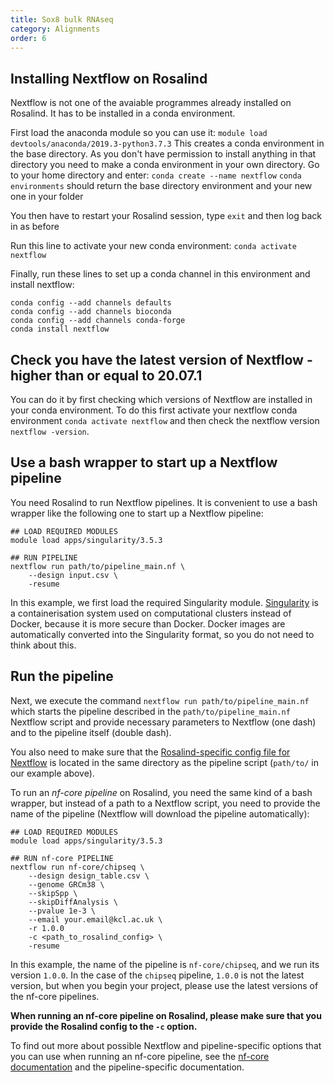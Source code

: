 ```yaml
---
title: Sox8 bulk RNAseq
category: Alignments
order: 6
---
```


## Installing Nextflow on Rosalind

Nextflow is not one of the avaiable programmes already installed on Rosalind. It has to be installed in a conda environment.

First load the anaconda module so you can use it:
`module load devtools/anaconda/2019.3-python3.7.3`
This creates a conda environment in the base directory. As you don't have permission to install anything in that directory you need to make a conda environment in your own directory. Go to your home directory and enter:
`conda create --name nextflow`
`conda environments` should return the base directory environment and your new one in your folder

You then have to restart your Rosalind session, type `exit` and then log back in as before

Run this line to activate your new conda environment:
`conda activate nextflow`

Finally, run these lines to set up a conda channel in this environment and install nextflow:

```
conda config --add channels defaults
conda config --add channels bioconda
conda config --add channels conda-forge
conda install nextflow
```

## Check you have the latest version of Nextflow - higher than or equal to 20.07.1

You can do it by first checking which versions of Nextflow are installed in your conda environment. To do this first activate your nextflow conda environment `conda activate nextflow` and then check the nextflow version `nextflow -version`.

## Use a bash wrapper to start up a Nextflow pipeline

You need Rosalind to run Nextflow pipelines. It is convenient to use a bash wrapper like the following one to start up a Nextflow pipeline:

```
## LOAD REQUIRED MODULES
module load apps/singularity/3.5.3

## RUN PIPELINE
nextflow run path/to/pipeline_main.nf \
    --design input.csv \
    -resume
```

In this example, we first load the required Singularity module. [Singularity](<https://en.wikipedia.org/wiki/Singularity_(software)>) is a containerisation system used on computational clusters instead of Docker, because it is more secure than Docker. Docker images are automatically converted into the Singularity format, so you do not need to think about this.

## Run the pipeline

Next, we execute the command `nextflow run path/to/pipeline_main.nf` which starts the pipeline described in the `path/to/pipeline_main.nf` Nextflow script and provide necessary parameters to Nextflow (one dash) and to the pipeline itself (double dash).

You also need to make sure that the [Rosalind-specific config file for Nextflow](https://github.com/Streit-lab/Streit-lab.github.io/blob/master/rosalind.config) is located in the same directory as the pipeline script (`path/to/` in our example above).

To run an _nf-core pipeline_ on Rosalind, you need the same kind of a bash wrapper, but instead of a path to a Nextflow script, you need to provide the name of the pipeline (Nextflow will download the pipeline automatically):

```
## LOAD REQUIRED MODULES
module load apps/singularity/3.5.3

## RUN nf-core PIPELINE
nextflow run nf-core/chipseq \
    --design design_table.csv \
    --genome GRCm38 \
    --skipSpp \
    --skipDiffAnalysis \
    --pvalue 1e-3 \
    --email your.email@kcl.ac.uk \
    -r 1.0.0
    -c <path_to_rosalind_config> \
    -resume
```

In this example, the name of the pipeline is `nf-core/chipseq`, and we run its version `1.0.0`. In the case of the `chipseq` pipeline, `1.0.0` is not the latest version, but when you begin your project, please use the latest versions of the nf-core pipelines.

**When running an nf-core pipeline on Rosalind, please make sure that you provide the Rosalind config to the `-c` option.**

To find out more about possible Nextflow and pipeline-specific options that you can use when running an nf-core pipeline, see the [nf-core documentation](https://nf-co.re/usage/introduction) and the pipeline-specific documentation.

